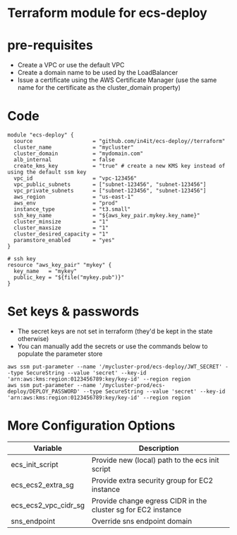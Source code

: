 # Terraform module for ecs-deploy

# pre-requisites
* Create a VPC or use the default VPC
* Create a domain name to be used by the LoadBalancer
* Issue a certificate using the AWS Certificate Manager (use the same name for the certificate as the cluster\_domain property)

# Code

```
module "ecs-deploy" {
  source                   = "github.com/in4it/ecs-deploy//terraform"
  cluster_name             = "mycluster"
  cluster_domain           = "mydomain.com"
  alb_internal             = false
  create_kms_key           = "true" # create a new KMS key instead of using the default ssm key
  vpc_id                   = "vpc-123456"
  vpc_public_subnets       = ["subnet-123456", "subnet-123456"]
  vpc_private_subnets      = ["subnet-123456", "subnet-123456"]
  aws_region               = "us-east-1"
  aws_env                  = "prod"
  instance_type            = "t3.small"
  ssh_key_name             = "${aws_key_pair.mykey.key_name}"
  cluster_minsize          = "1"
  cluster_maxsize          = "1"
  cluster_desired_capacity = "1"
  paramstore_enabled       = "yes"
}

# ssh key
resource "aws_key_pair" "mykey" {
  key_name   = "mykey"
  public_key = "${file("mykey.pub")}"
}
```

# Set keys & passwords

* The secret keys are not set in terraform (they'd be kept in the state otherwise)
* You can manually add the secrets or use the commands below to populate the parameter store

```
aws ssm put-parameter --name '/mycluster-prod/ecs-deploy/JWT_SECRET' --type SecureString --value 'secret' --key-id 'arn:aws:kms:region:0123456789:key/key-id' --region region
aws ssm put-parameter --name '/mycluster-prod/ecs-deploy/DEPLOY_PASSWORD' --type SecureString --value 'secret' --key-id 'arn:aws:kms:region:0123456789:key/key-id' --region region
```

# More Configuration Options
| Variable | Description |
| -------- | ----------- |
| ecs\_init\_script | Provide new (local) path to the ecs init script |
| ecs\_ecs2\_extra\_sg | Provide extra security group for EC2 instance |
| ecs\_ecs2\_vpc\_cidr\_sg | Provide change egress CIDR in the cluster sg for EC2 instance |
| sns\_endpoint | Override sns endpoint domain |

